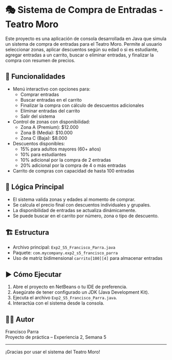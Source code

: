 # 🎭 Sistema de Compra de Entradas - Teatro Moro

Este proyecto es una aplicación de consola desarrollada en Java que simula un sistema de compra de entradas para el Teatro Moro. Permite al usuario seleccionar zonas, aplicar descuentos según su edad o si es estudiante, agregar entradas a un carrito, buscar o eliminar entradas, y finalizar la compra con resumen de precios.

## 📌 Funcionalidades

- Menú interactivo con opciones para:
  - Comprar entradas
  - Buscar entradas en el carrito
  - Finalizar la compra con cálculo de descuentos adicionales
  - Eliminar entradas del carrito
  - Salir del sistema
- Control de zonas con disponibilidad:
  - Zona A (Premium): $12.000
  - Zona B (Media): $10.000
  - Zona C (Baja): $8.000
- Descuentos disponibles:
  - 15% para adultos mayores (60+ años)
  - 10% para estudiantes
  - 10% adicional por la compra de 2 entradas
  - 20% adicional por la compra de 4 o más entradas
- Carrito de compras con capacidad de hasta 100 entradas

## 🧠 Lógica Principal

- El sistema valida zonas y edades al momento de comprar.
- Se calcula el precio final con descuentos individuales y grupales.
- La disponibilidad de entradas se actualiza dinámicamente.
- Se puede buscar en el carrito por número, zona o tipo de descuento.

## 🏗️ Estructura

- Archivo principal: `Exp2_S5_Francisco_Parra.java`
- Paquete: `com.mycompany.exp2_s5_francisco_parra`
- Uso de matriz bidimensional `carrito[100][4]` para almacenar entradas

## ▶️ Cómo Ejecutar

1. Abre el proyecto en NetBeans o tu IDE de preferencia.
2. Asegúrate de tener configurado un JDK (Java Development Kit).
3. Ejecuta el archivo `Exp2_S5_Francisco_Parra.java`.
4. Interactúa con el sistema desde la consola.

## 👨‍💻 Autor

Francisco Parra  
Proyecto de práctica – Experiencia 2, Semana 5

---

¡Gracias por usar el sistema del Teatro Moro!
